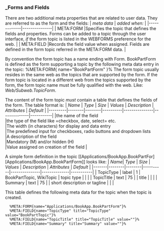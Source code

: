 ### _Forms and Fields
There are two additional meta properties that are related to user data. They are referred to as the form and the fields:
| *meta data* | *added when:* |
|-------------|---------------|
| META:FORM |Specifies the topic that defines the fields and properties. Forms can be added to a topic through the user interface, _if_ the form topic is listed in the WEBFORMS preference for the web.   |
| META:FIELD |Records the field value when assigned. Fields are defined in the form topic referred in the META:FORM data. |

By convention the form topic  has a name ending with Form. BookPartForm is defined as the form supporting a topic by the following meta data entry in the topic:
<verbatim>
  %META:FORM{ name="BookPartForm" }%
</verbatim>
The form topic usually resides in the same web as the topics that are supported by the form.
If the form topic is located in a different web from the topics supported by the form, the form topic name must be fully qualified with the web.
Like: _Web/Subweb.TopicForm_.

The content of the form topic _must_ contain a table that defines the fields of the form. The table format is:
| *Name*  | *Type* | *Size* | *Values* | *Description* | *Attributes* | *Default* |
|---------|--------|--------|----------|---------------|--------------|-----------|
|the name of the field\
 |the type of the field like =checkbox, date, select= etc.\
 |The width (in characters) for display and data entry\
 |The predefined input for checkboxes, radio buttons and dropdown lists\
 |A description of the field\
 |Mandatory (M) and/or hidden (H)\
 |Value assigned on creation of the field |

A simple form definition in the topic [[Applications/BookApp.BookPartFor][Applications/BookApp.BookPartForm]] looks like:
| *Name*| *Type* | *Size* | *Values* | *Description* | *Attributes* | *Default* |
|-------|--------|--------|----------|---------------|--------------|-----------|
| TopicType | label | 1 | BookPartTopic, WikiTopic | topic type  | | |
| TopicTitle | text | 75 | | title | | |
| Summary | text | 75 | | short description or tagline | | | 

This table defines the following meta data for the topic when the topic is created.
```
  %META:FORM{name="Applications/BookApp.BookPartForm"}%
  %META:FIELD{name="TopicType" title="TopicType" value="BookPartTopic"}%
  %META:FIELD{name="TopicTitle" title="TopicTitle" value=""}%
  %META:FIELD{name="Summary" title="Summary" value=""}%
```
